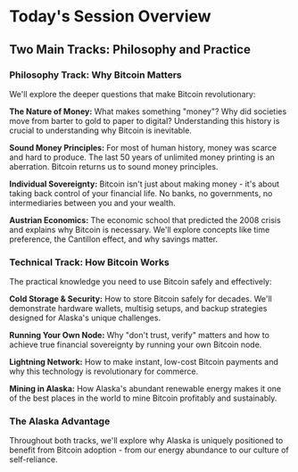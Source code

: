 # Today's Session Overview

## Two Main Tracks: Philosophy and Practice

### Philosophy Track: Why Bitcoin Matters
We'll explore the deeper questions that make Bitcoin revolutionary:

**The Nature of Money:** What makes something "money"? Why did societies move from barter to gold to paper to digital? Understanding this history is crucial to understanding why Bitcoin is inevitable.

**Sound Money Principles:** For most of human history, money was scarce and hard to produce. The last 50 years of unlimited money printing is an aberration. Bitcoin returns us to sound money principles.

**Individual Sovereignty:** Bitcoin isn't just about making money - it's about taking back control of your financial life. No banks, no governments, no intermediaries between you and your wealth.

**Austrian Economics:** The economic school that predicted the 2008 crisis and explains why Bitcoin is necessary. We'll explore concepts like time preference, the Cantillon effect, and why savings matter.

### Technical Track: How Bitcoin Works
The practical knowledge you need to use Bitcoin safely and effectively:

**Cold Storage & Security:** How to store Bitcoin safely for decades. We'll demonstrate hardware wallets, multisig setups, and backup strategies designed for Alaska's unique challenges.

**Running Your Own Node:** Why "don't trust, verify" matters and how to achieve true financial sovereignty by running your own Bitcoin node.

**Lightning Network:** How to make instant, low-cost Bitcoin payments and why this technology is revolutionary for commerce.

**Mining in Alaska:** How Alaska's abundant renewable energy makes it one of the best places in the world to mine Bitcoin profitably and sustainably.

### The Alaska Advantage
Throughout both tracks, we'll explore why Alaska is uniquely positioned to benefit from Bitcoin adoption - from our energy abundance to our culture of self-reliance.
